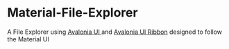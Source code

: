 # Material-File-Explorer
A File Explorer using [Avalonia UI ](https://avaloniaui.net/) and [Avalonia UI Ribbon](https://github.com/amazerol/AvaloniaRibbon) designed to follow the Material UI
